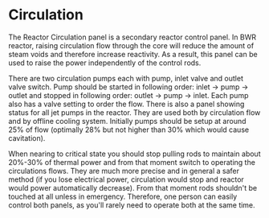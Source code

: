 # Circulation

The Reactor Circulation panel is a secondary reactor control panel. In BWR reactor, raising circulation flow through the core will reduce the amount of steam voids and therefore increase reactivity. As a result, this panel can be used to raise the power independently of the control rods. 

There are two circulation pumps each with pump, inlet valve and outlet valve switch. Pump should be started in following order: inlet -> pump -> outlet and stopped in following order: outlet -> pump -> inlet. Each pump also has a valve setting to order the flow. There is also a panel showing status for all jet pumps in the reactor. They are used both by circulation flow and by offline cooling system. Initially pumps should be setup at around 25% of flow (optimally 28% but not higher than 30% which would cause cavitation).

When nearing to critical state you should stop pulling rods to maintain about 20%-30% of thermal power and from that moment switch to operating the circulations flows. They are much more precise and in general a safer method (if you lose electrical power, circulation would stop and reactor would power automatically decrease). From that moment rods shouldn't be touched at all unless in emergency. Therefore, one person can easily control both panels, as you'll rarely need to operate both at the same time.
